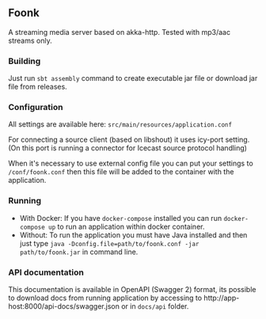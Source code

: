 ## Foonk

A streaming media server based on akka-http. Tested with mp3/aac streams only.


### Building

Just run `sbt assembly` command to create executable jar file or download jar file from releases.

### Configuration

All settings are available here:
`src/main/resources/application.conf`

For connecting a source client (based on libshout) it uses icy-port setting.
(On this port is running a connector for Icecast source protocol handling)

When it's necessary to use external config file you can put your settings to `/conf/foonk.conf` then this file will be added to the container with the application. 

### Running

- With Docker:
  If you have `docker-compose` installed you can run `docker-compose up` to run an application within docker container.
- Without:
  To run the application you must have Java installed and then just type `java -Dconfig.file=path/to/foonk.conf -jar path/to/foonk.jar` in command line. 

### API documentation

This documentation is available in OpenAPI (Swagger 2) format, its possible to download docs from running application by accessing to http://app-host:8000/api-docs/swagger.json or in `docs/api` folder.